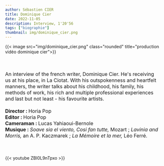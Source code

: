 ```yaml
---
author: Sébastien CIER
title: Dominique Cier
date: 2022-11-05
description: Interview, 1'20'56
tags: ["biographie"]
thumbnail: img/dominique_cier.png
---
```


{{< image src="img/dominique_cier.png" class="rounded" title="production vidéo dominique cier">}}

<p style='margin:0cm;font-size:16px;'>&nbsp;</p>
<p style='margin:0cm;font-size:16px;'>&nbsp;</p>
<p style='margin:0cm;font-size:16px;'>An interview of the french writer, Dominique Cier. He's receiving us at his place, in La Ciotat. With his outspokenness and heartfelt manners, the writer talks about his childhood, his family, his methods of work, his rich and multiple professional experiences and last but not least - his favourite artists.
<p style='margin:0cm;font-size:16px;'>&nbsp;</p>
<p style='margin:0cm;font-size:16px;'><strong>Director  : </strong>Horia Pop</p>
<p style='margin:0cm;font-size:16px;'><strong>Editor : </strong>Horia Pop</p>
<p style='margin:0cm;font-size:16px;'><strong>Cameraman  : </strong>Lucas Yahiaoui-Bernole</p>
<p style='margin:0cm;font-size:16px;'><strong>Musique : </strong><em>Soave sia el viento, Cosi fan tutte,</em> Mozart ; <em>Lavinia and Morris, </em>an A. P. Kaczmarek ; <em>La Mémoire et la mer, </em>Léo Ferré.</p>
<p style='margin:0cm;font-size:16px;'>&nbsp;</p>
<p style='margin:0cm;font-size:16px;'>&nbsp;</p>

{{< youtube ZBI0L9nTpxo >}}


